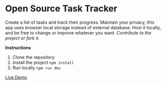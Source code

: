 # Open Source Task Tracker
Create a list of tasks and track their progress. Maintain your privacy, this app uses browser local storage instead of external database. 
Host it locally, and be free to change or improve whatever you want.
*Contribute to the project or fork it.*

**Instructions**
1. Clone the repository
2. Install the project ```npm install```
3. Run locally ```npm run dev```

[Live Demo](https://vite-task-tracker.netlify.app/)
